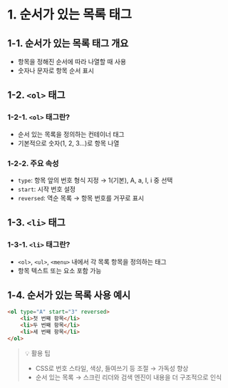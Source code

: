 # 1. 순서가 있는 목록 태그

## 1-1. 순서가 있는 목록 태그 개요

-   항목을 정해진 순서에 따라 나열할 때 사용
-   숫자나 문자로 항목 순서 표시

## 1-2. `<ol>` 태그

### 1-2-1. `<ol>` 태그란?

-   순서 있는 목록을 정의하는 컨테이너 태그
-   기본적으로 숫자(1, 2, 3...)로 항목 나열

### 1-2-2. 주요 속성

-   `type`: 항목 앞의 번호 형식 지정 → 1(기본), A, a, I, i 중 선택
-   `start`: 시작 번호 설정
-   `reversed`: 역순 목록 → 항목 번호를 거꾸로 표시

## 1-3. `<li>` 태그

### 1-3-1. `<li>` 태그란?

-   `<ol>`, `<ul>`, `<menu>` 내에서 각 목록 항목을 정의하는 태그
-   항목 텍스트 또는 요소 포함 가능

## 1-4. 순서가 있는 목록 사용 예시

```html
<ol type="A" start="3" reversed>
    <li>첫 번째 항목</li>
    <li>두 번째 항목</li>
    <li>세 번째 항목</li>
</ol>
```

> 💡 활용 팁
>
> -   CSS로 번호 스타일, 색상, 들여쓰기 등 조절 → 가독성 향상
> -   순서 있는 목록 → 스크린 리더와 검색 엔진이 내용을 더 구조적으로 인식
